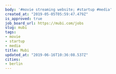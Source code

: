 ```yaml
---
body: '#movie streaming website; #startup #media'
created_at: "2019-05-05T05:59:47.479Z"
is_approved: true
job_board_url: https://mubi.com/jobs
slug: mubi
tags:
- movie
- startup
- media
title: Mubi
updated_at: "2019-06-16T10:36:08.537Z"
cities:
- berlin
---
```

